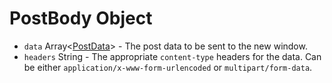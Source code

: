 # PostBody Object

* `data` Array<[PostData](./post-data.md)> - The post data to be sent to the
  new window.
* `headers` String - The appropriate `content-type` headers for the data. Can be
  either `application/x-www-form-urlencoded` or `multipart/form-data`.
